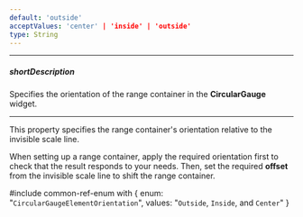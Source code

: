 ```yaml
---
default: 'outside'
acceptValues: 'center' | 'inside' | 'outside'
type: String
---
```

---
##### shortDescription
Specifies the orientation of the range container in the **CircularGauge** widget.

---
This property specifies the range container's orientation relative to the invisible scale line.

When setting up a range container, apply the required orientation first to check that the result responds to your needs. Then, set the required **offset** from the invisible scale line to shift the range container.

#include common-ref-enum with {
    enum: "`CircularGaugeElementOrientation`",
    values: "`Outside`, `Inside`, and `Center`"
}